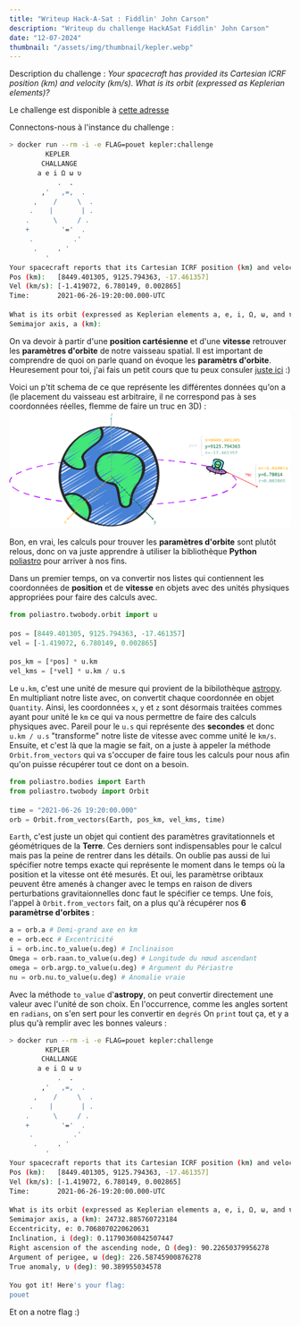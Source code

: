 ```yaml
---
title: "Writeup Hack-A-Sat : Fiddlin' John Carson"
description: "Writeup du challenge HackASat Fiddlin' John Carson"
date: "12-07-2024"
thumbnail: "/assets/img/thumbnail/kepler.webp"
---
```

Description du challenge : *Your spacecraft has provided its Cartesian ICRF position (km) and velocity (km/s). What is its orbit (expressed as Keplerian elements)?*

Le challenge est disponible à [cette adresse](https://github.com/cromulencellc/hackasat-qualifier-2021/tree/main/kepler)

Connectons-nous à l'instance du challenge : 
```bash
> docker run --rm -i -e FLAG=pouet kepler:challenge
         KEPLER
        CHALLANGE
       a e i Ω ω υ
            .  .
        ,'   ,=,  .
      ,    /     \  .
     .    |       | .
    .      \     / .
    +        '='  .
     .          .'
      .     . '
         '
Your spacecraft reports that its Cartesian ICRF position (km) and velocity (km/s) are:
Pos (km):   [8449.401305, 9125.794363, -17.461357]
Vel (km/s): [-1.419072, 6.780149, 0.002865]
Time:       2021-06-26-19:20:00.000-UTC

What is its orbit (expressed as Keplerian elements a, e, i, Ω, ω, and υ)?
Semimajor axis, a (km):
```
On va devoir à partir d'une **position cartésienne** et d'une **vitesse** retrouver les **paramètres d'orbite** de notre vaisseau spatial. 
Il est important  de comprendre de quoi on parle quand on évoque les **paramètrs d'orbite**. Heuresement pour toi, j'ai fais un petit cours que tu peux consuler [juste ici](../Satellite/orbits.html) :) 

Voici un p'tit schema de ce que représente les différentes données qu'on a (le placement du vaisseau est arbitraire, il ne correspond pas à ses coordonnées réelles, flemme de faire un truc en 3D) : 
![Schema challenge](../../../assets/img/pages/space/hackasat/kepler/kepler1.svg)

Bon, en vrai, les calculs pour trouver les **paramètres d'orbite** sont plutôt relous, donc on va juste apprendre à utiliser la bibliothèque **Python** [poliastro](https://github.com/poliastro/poliastro) pour arriver à nos fins. 

Dans un premier temps, on va convertir nos listes qui contiennent les coordonnées de **position** et de **vitesse** en objets avec des unités physiques appropriées pour faire des calculs avec.
```python
from poliastro.twobody.orbit import u

pos = [8449.401305, 9125.794363, -17.461357]
vel = [-1.419072, 6.780149, 0.002865]

pos_km = [*pos] * u.km
vel_kms = [*vel] * u.km / u.s
```

Le `u.km`, c'est une unité de mesure qui provient de la bibilothèque [astropy](https://github.com/astropy/astropy). En multipliant notre liste avec, on convertit chaque coordonnée en objet `Quantity`. Ainsi, les coordonnées `x`, `y` et `z` sont désormais traitées commes ayant pour unité le `km` ce qui va nous permettre de faire des calculs physiques avec. 
Pareil pour le `u.s` qui représente des **secondes** et donc `u.km / u.s` "transforme" notre liste de vitesse avec comme unité le `km/s`.
Ensuite, et c'est là que la magie se fait, on a juste à appeler la méthode `Orbit.from_vectors` qui va s'occuper de faire tous les calculs pour nous afin qu'on puisse récupérer tout ce dont on a besoin. 
```python
from poliastro.bodies import Earth
from poliastro.twobody import Orbit

time = "2021-06-26 19:20:00.000"
orb = Orbit.from_vectors(Earth, pos_km, vel_kms, time)
```
`Earth`, c'est juste un objet qui contient des paramètres gravitationnels et géométriques de la **Terre**. Ces derniers sont indispensables pour le calcul mais pas la peine de rentrer dans les détails. 
On oublie pas aussi de lui spécifier notre temps exacte qui représente le moment dans le temps où la position et la vitesse ont été mesurés. Et oui, les paramètrse oribtaux peuvent être amenés à changer avec le temps en raison de divers perturbations gravitaionnelles donc faut le spécifier ce temps.
Une fois, l'appel à `Orbit.from_vectors` fait, on a plus qu'à récupérer nos **6 paramètrse d'orbites** : 
```python
a = orb.a # Demi-grand axe en km
e = orb.ecc # Excentricité
i = orb.inc.to_value(u.deg) # Inclinaison
Omega = orb.raan.to_value(u.deg) # Longitude du nœud ascendant
omega = orb.argp.to_value(u.deg) # Argument du Périastre
nu = orb.nu.to_value(u.deg) # Anomalie vraie
```
Avec la méthode `to_value` d'**astropy**, on peut convertir directement une valeur avec l'unité de son choix. En l'occurrence, comme les angles sortent en `radians`, on s'en sert pour les convertir en `degrés`
On `print` tout ça, et y a plus qu'à remplir avec les bonnes valeurs : 
```bash
> docker run --rm -i -e FLAG=pouet kepler:challenge
         KEPLER
        CHALLANGE
       a e i Ω ω υ
            .  .
        ,'   ,=,  .
      ,    /     \  .
     .    |       | .
    .      \     / .
    +        '='  .
     .          .'
      .     . '
         '
Your spacecraft reports that its Cartesian ICRF position (km) and velocity (km/s) are:
Pos (km):   [8449.401305, 9125.794363, -17.461357]
Vel (km/s): [-1.419072, 6.780149, 0.002865]
Time:       2021-06-26-19:20:00.000-UTC

What is its orbit (expressed as Keplerian elements a, e, i, Ω, ω, and υ)?
Semimajor axis, a (km): 24732.885760723184
Eccentricity, e: 0.7068070220620631
Inclination, i (deg): 0.11790360842507447
Right ascension of the ascending node, Ω (deg): 90.22650379956278
Argument of perigee, ω (deg): 226.58745900876278
True anomaly, υ (deg): 90.389955034578

You got it! Here's your flag:
pouet
```
Et on a notre flag :) 

